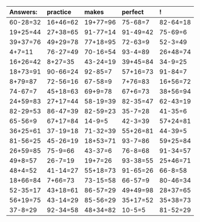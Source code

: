 | Answers: | practice | makes | perfect | ! |
| :--- | :--- | :--- | :--- | :--- |
| 60-28=32 | 16+46=62 | 19+77=96 | 75-68=7 | 82-64=18 | 
| 19+25=44 | 27+38=65 | 91-77=14 | 91-49=42 | 75-69=6 | 
| 39+37=76 | 49+29=78 | 77+18=95 | 72-63=9 | 52-3=49 | 
| 4+7=11 | 76-27=49 | 70-16=54 | 93-4=89 | 26+48=74 | 
| 16+26=42 | 8+27=35 | 43-24=19 | 39+45=84 | 34-9=25 | 
| 18+73=91 | 90-66=24 | 92-85=7 | 57+16=73 | 91-84=7 | 
| 8+79=87 | 72-56=16 | 67-58=9 | 7+76=83 | 16+56=72 | 
| 74-67=7 | 45+18=63 | 69+9=78 | 67+6=73 | 38+56=94 | 
| 24+59=83 | 27+17=44 | 58-19=39 | 82-35=47 | 62-43=19 | 
| 82-29=53 | 86-47=39 | 82-59=23 | 35-7=28 | 41-35=6 | 
| 65-56=9 | 67+17=84 | 14-9=5 | 42-3=39 | 57+24=81 | 
| 36+25=61 | 37-19=18 | 71-32=39 | 55+26=81 | 44-39=5 | 
| 81-56=25 | 45-26=19 | 18+53=71 | 93-7=86 | 59+25=84 | 
| 26+59=85 | 75-9=66 | 43-37=6 | 76-8=68 | 91-34=57 | 
| 49+8=57 | 26-7=19 | 19+7=26 | 93-38=55 | 25+46=71 | 
| 48+4=52 | 41-14=27 | 55+18=73 | 91-65=26 | 66-8=58 | 
| 18+66=84 | 7+66=73 | 73-15=58 | 66-57=9 | 80-46=34 | 
| 52-35=17 | 43+18=61 | 86-57=29 | 49+49=98 | 28+37=65 | 
| 56+19=75 | 43-14=29 | 85-56=29 | 35+17=52 | 35+38=73 | 
| 37-8=29 | 92-34=58 | 48+34=82 | 10-5=5 | 81-52=29 | 
